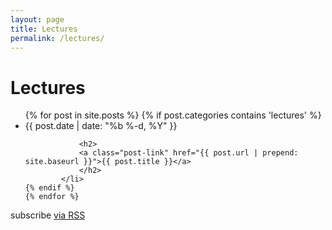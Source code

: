 ```yaml
---
layout: page
title: Lectures
permalink: /lectures/
---
```


<div class="home">

  <h1 class="page-heading">Lectures</h1>

  <ul class="post-list">
    {% for post in site.posts %}
	{% if post.categories contains 'lectures' %}
      		<li>
        		<span class="post-meta">{{ post.date | date: "%b %-d, %Y" }}</span>

        		<h2>
          		<a class="post-link" href="{{ post.url | prepend: site.baseurl }}">{{ post.title }}</a>
        		</h2>
      		</li>
	{% endif %}
    {% endfor %}
  </ul>

  <p class="rss-subscribe">subscribe <a href="{{ "/feed.xml" | prepend: site.baseurl }}">via RSS</a></p>

</div>
